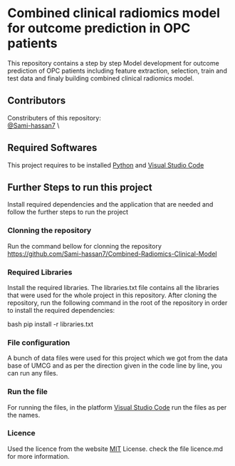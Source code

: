 # Combined clinical radiomics model for outcome prediction in OPC patients 
This repository contains a step by step Model development for outcome prediction of OPC patients including feature extraction, selection, train and test data and finaly building combined clinical radiomics model.

## Contributors
Constributers of this repository: \
[@Sami-hassan7](https://github.com/Sami-hassan7) \


## Required Softwares
This project requires to be installed [Python](https://www.python.org/downloads/) and [Visual Studio Code](https://code.visualstudio.com/)

## Further Steps to run this project
Install required dependencies and the application that are needed and follow the further steps to run the project


### Clonning the repository
Run the command bellow for clonning the repository
https://github.com/Sami-hassan7/Combined-Radiomics-Clinical-Model

### Required Libraries 
Install the required libraries. The libraries.txt file contains all the libraries that were used for the whole project in this repository. After cloning the repository, run the following command in the root of the repository in order to install the required dependencies:

bash
pip install -r libraries.txt


### File configuration
A bunch of data files were used for this project which we got from the data base of UMCG and as per the direction given in the code line by line, you can run any files.

### Run the file 
For running the files, in the platform [Visual Studio Code](https://code.visualstudio.com/) run the files as per the names.

### Licence
Used the licence from the website [MIT](https://choosealicense.com/licenses/mit/) License. check the file licence.md for more information.
